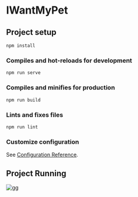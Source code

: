 # IWantMyPet

## Project setup
```
npm install
```
### Compiles and hot-reloads for development
```
npm run serve
```

### Compiles and minifies for production
```
npm run build
```

### Lints and fixes files
```
npm run lint
```

### Customize configuration
See [Configuration Reference](https://cli.vuejs.org/config/).

## Project Running
![gg](https://drive.google.com/file/d/18PSQwgAgJvxCxLiNVWdT2UjNZ-mU_1qC/view?usp=sharing)
